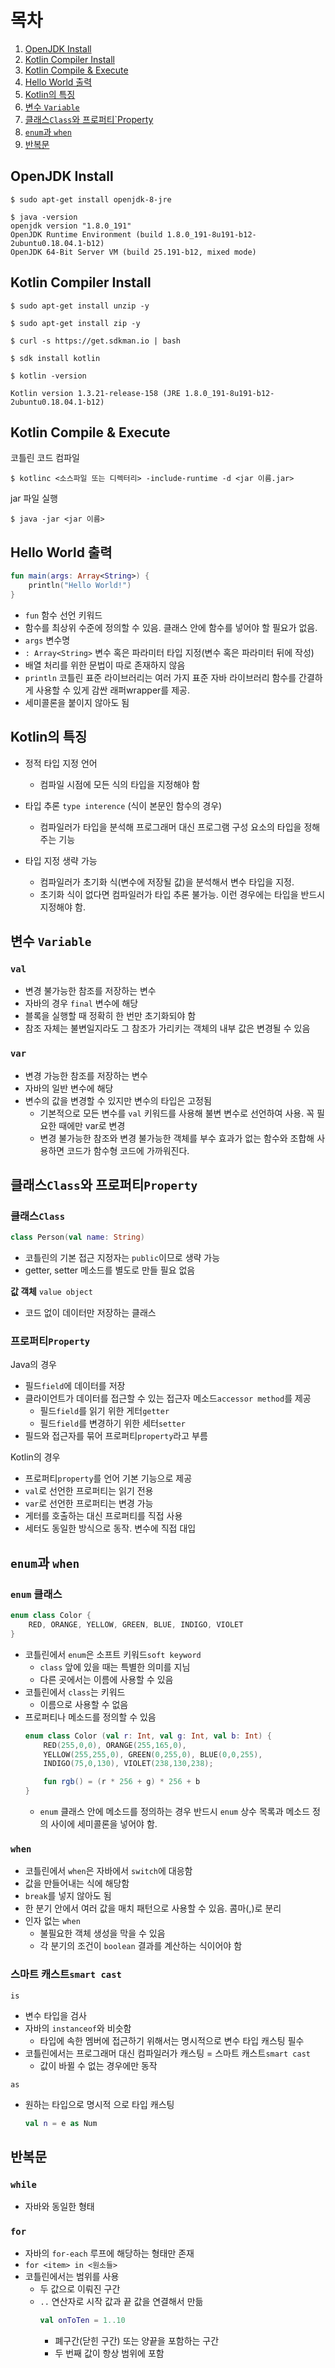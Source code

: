 
# 목차

1. [OpenJDK Install](#openjdk-install)
2. [Kotlin Compiler Install](#kotlin-compiler-install)
3. [Kotlin Compile & Execute](#kotlin-compile--execute)
4. [Hello World 출력](#hello-world-출력)
5. [Kotlin의 특징](#kotlin의-특징)
6. [변수 `Variable`](#변수-variable)
7. [클래스`Class`와 프로퍼티`Property](#클래스class와-프로퍼티property)
8. [`enum`과 `when`](#enum과-when)
9. [반복문](#반복문)

## OpenJDK Install

```shell
$ sudo apt-get install openjdk-8-jre
```

  

```shell
$ java -version
openjdk version "1.8.0_191"
OpenJDK Runtime Environment (build 1.8.0_191-8u191-b12-2ubuntu0.18.04.1-b12)
OpenJDK 64-Bit Server VM (build 25.191-b12, mixed mode)
```

  

## Kotlin Compiler Install

```shell
$ sudo apt-get install unzip -y
```

```shell
$ sudo apt-get install zip -y
```

```shell
$ curl -s https://get.sdkman.io | bash
```

```shell
$ sdk install kotlin
```
```shell
$ kotlin -version

Kotlin version 1.3.21-release-158 (JRE 1.8.0_191-8u191-b12-2ubuntu0.18.04.1-b12)
```

  

## Kotlin Compile &amp; Execute

코틀린 코드 컴파일

```shell
$ kotlinc <소스파일 또는 디렉터리> -include-runtime -d <jar 이름.jar>
```

jar 파일 실행

```shell
$ java -jar <jar 이름>
```

  

## Hello World 출력

```kotlin
fun main(args: Array<String>) {
    println("Hello World!")
}
```

  

-  `fun` 함수 선언 키워드
- 함수를 최상위 수준에 정의할 수 있음. 클래스 안에 함수를 넣어야 할 필요가 없음.
-  `args` 변수명
-  `: Array<String>` 변수 혹은 파라미터 타입 지정(변수 혹은 파라미터 뒤에 작성)
- 배열 처리를 위한 문법이 따로 존재하지 않음
-  `println` 코틀린 표준 라이브러리는 여러 가지 표준 자바 라이브러리 함수를 간결하게 사용할 수 있게 감싼 래퍼wrapper를 제공.
- 세미콜론을 붙이지 않아도 됨

  

## Kotlin의 특징

- 정적 타입 지정 언어

    - 컴파일 시점에 모든 식의 타입을 지정해야 함
- 타입 추론 `type interence` (식이 본문인 함수의 경우)
    - 컴파일러가 타입을 분석해 프로그래머 대신 프로그램 구성 요소의 타입을 정해주는 기능
- 타입 지정 생략 가능
    - 컴파일러가 초기화 식(변수에 저장될 값)을 분석해서 변수 타입을 지정.
    - 초기화 식이 없다면 컴파일러가 타입 추론 불가능. 이런 경우에는 타입을 반드시 지정해야 함.

  

## 변수 `Variable`

### `val`
- 변경 불가능한 참조를 저장하는 변수
- 자바의 경우 `final` 변수에 해당
- 블록을 실행할 때 정확히 한 번만 초기화되야 함
- 참조 자체는 불변일지라도 그 참조가 가리키는 객체의 내부 값은 변경될 수 있음

### `var`

- 변경 가능한 참조를 저장하는 변수
- 자바의 일반 변수에 해당
- 변수의 값을 변경할 수 있지만 변수의 타입은 고정됨
    - 기본적으로 모든 변수를 `val` 키워드를 사용해 불변 변수로 선언하여 사용. 꼭 필요한 때에만 var로 변경  
    - 변경 불가능한 참조와 변경 불가능한 객체를 부수 효과가 없는 함수와 조합해 사용하면 코드가 함수형 코드에 가까워진다.

## 클래스`Class`와 프로퍼티`Property`
### 클래스`Class`
```kotlin
class Person(val name: String)
```
- 코틀린의 기본 접근 지정자는 `public`이므로 생략 가능  
- getter, setter 메소드를 별도로 만들 필요 없음

**값 객체** `value object`
- 코드 없이 데이터만 저장하는 클래스

### 프로퍼티`Property`
Java의 경우
- 필드`field`에 데이터를 저장
- 클라이언트가 데이터를 접근할 수 있는 접근자 메소드`accessor method`를 제공
    - 필드`field`를 읽기 위한 게터`getter`
    - 필드`field`를 변경하기 위한 세터`setter`
- 필드와 접근자를 묶어 프로퍼티`property`라고 부름

Kotlin의 경우
- 프로퍼티`property`를 언어 기본 기능으로 제공
- `val`로 선언한 프로퍼티는 읽기 전용
- `var`로 선언한 프로퍼티는 변경 가능
- 게터를 호출하는 대신 프로퍼티를 직접 사용
- 세터도 동일한 방식으로 동작. 변수에 직접 대입


## `enum`과 `when`

### `enum` 클래스
```kotlin
enum class Color {
    RED, ORANGE, YELLOW, GREEN, BLUE, INDIGO, VIOLET
}
```
- 코틀린에서 `enum`은 소프트 키워드`soft keyword`
    - `class` 앞에 있을 때는 특별한 의미를 지님
    - 다른 곳에서는 이름에 사용할 수 있음
- 코틀린에서 `class`는 키워드
    - 이름으로 사용할 수 없음
- 프로퍼티나 메소드를 정의할 수 있음
    ```kotlin
    enum class Color (val r: Int, val g: Int, val b: Int) {
        RED(255,0,0), ORANGE(255,165,0),
        YELLOW(255,255,0), GREEN(0,255,0), BLUE(0,0,255),
        INDIGO(75,0,130), VIOLET(238,130,238);

        fun rgb() = (r * 256 + g) * 256 + b
    }
    ```
    - `enum` 클래스 안에 메소드를 정의하는 경우 반드시 `enum` 상수 목록과 메소드 정의 사이에 세미콜론을 넣어야 함.

### `when`
- 코틀린에서 `when`은 자바에서 `switch`에 대응함
- 값을 만들어내는 식에 해당함
- `break`를 넣지 않아도 됨
- 한 분기 안에서 여러 값을 매치 패턴으로 사용할 수 있음. 콤마(,)로 분리
- 인자 없는 `when`
    - 불필요한 객체 생성을 막을 수 있음
    - 각 분기의 조건이 `boolean` 결과를 계산하는 식이어야 함
    
### 스마트 캐스트`smart cast`    
`is`
- 변수 타입을 검사
- 자바의 `instanceof`와 비슷함
    - 타입에 속한 멤버에 접근하기 위해서는 명시적으로 변수 타입 캐스팅 필수
- 코틀린에서는 프로그래머 대신 컴파일러가 캐스팅 = 스마트 캐스트`smart cast`
    - 값이 바뀔 수 없는 경우에만 동작

`as`
- 원하는 타입으로 명시적 으로 타입 캐스팅
    ```kotlin
    val n = e as Num
    ```

## 반복문
### `while`
- 자바와 동일한 형태
### `for`
- 자바의 `for-each` 루프에 해당하는 형태만 존재
- `for <item> in <원소들>`
- 코틀린에서는 범위를 사용
    - 두 값으로 이뤄진 구간
    - `..` 연산자로 시작 값과 끝 값을 연결해서 만듦
        ```kotlin
        val onToTen = 1..10
        ```
        - 폐구간(닫힌 구간) 또는 양끝을 포함하는 구간
        - 두 번째 값이 항상 범위에 포함
